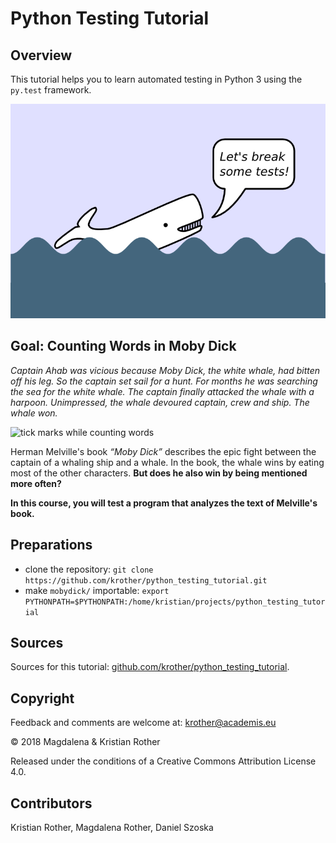 # Python Testing Tutorial

## Overview

This tutorial helps you to learn automated testing in Python 3 using the `py.test` framework.

![Moby Dick](images/mobydick.png)

## Goal: Counting Words in Moby Dick

*Captain Ahab was vicious because Moby Dick, the white whale, had bitten off his leg. So the captain set sail for a hunt. For months he was searching the sea for the white whale. The captain finally attacked the whale with a harpoon. Unimpressed, the whale devoured captain, crew and ship. The whale won.*

![tick marks while counting words](../images/counting470.png "Counting words")

Herman Melville's book *“Moby Dick”* describes the epic fight between the captain of a whaling ship and a whale. In the book, the whale wins by eating most of the other characters. **But does he also win by being mentioned more often?**

**In this course, you will test a program that analyzes the text of Melville's book.**


## Preparations

* clone the repository: `git clone https://github.com/krother/python_testing_tutorial.git`
* make `mobydick/` importable: `export PYTHONPATH=$PYTHONPATH:/home/kristian/projects/python_testing_tutorial`


## Sources

Sources for this tutorial: [github.com/krother/python_testing_tutorial](https://github.com/krother/python_testing_tutorial).

## Copyright

Feedback and comments are welcome at: [krother@academis.eu](mailto:krother@academis.eu)

© 2018 Magdalena & Kristian Rother

Released under the conditions of a Creative Commons
Attribution License 4.0.

## Contributors

Kristian Rother, Magdalena Rother, Daniel Szoska
